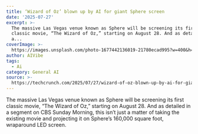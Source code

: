 ```yaml
---
title: ‘Wizard of Oz’ blown up by AI for giant Sphere screen
date: '2025-07-27'
excerpt: >-
  The massive Las Vegas venue known as Sphere will be screening its first
  classic movie, “The Wizard of Oz,” starting on August 28. And as detailed in
  a...
coverImage: >-
  https://images.unsplash.com/photo-1677442136019-21780ecad995?w=400&h=200&fit=crop&auto=format
author: AIVibe
tags:
  - Ai
category: General AI
source: >-
  https://techcrunch.com/2025/07/27/wizard-of-oz-blown-up-by-ai-for-giant-sphere-screen/
---
```

The massive Las Vegas venue known as Sphere will be screening its first classic movie, “The Wizard of Oz,” starting on August 28. And as detailed in a segment on CBS Sunday Morning, this isn’t just a matter of taking the existing movie and projecting it on Sphere’s 160,000 square foot, wraparound LED screen.
